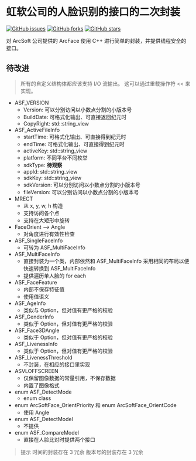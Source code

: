 # 虹软公司的人脸识别的接口的二次封装

[![GitHub issues](https://img.shields.io/github/issues/ghtz08/arcsoft-face?style=flat-square)](https://github.com/ghtz08/arcsoft-face/issues)
[![GitHub forks](https://img.shields.io/github/forks/ghtz08/arcsoft-face?style=flat-square)](https://github.com/ghtz08/arcsoft-face/network)
[![GitHub stars](https://img.shields.io/github/stars/ghtz08/arcsoft-face)](https://github.com/ghtz08/arcsoft-face/stargazers)

对 ArcSoft 公司提供的 ArcFace 使用 C++ 进行简单的封装，并提供线程安全的接口。

## 待改进

> 所有的自定义结构体都应该支持 I/O 流输出。
> 这可以通过重载操作符 << 来实现。

- ASF_VERSION
  - Version: 可以分别访问以小数点分割的小版本号
  - BuildDate: 可格式化输出、可直接返回纪元时
  - CopyRight: std::string_view
- ASF_ActiveFileInfo
  - startTime: 可格式化输出、可直接得到纪元时
  - endTime: 可格式化输出、可直接得到纪元时
  - activeKey: std::string_view
  - platform: 不同平台不同枚举
  - sdkType: **待观察**
  - appId: std::string_view
  - sdkKey: std::string_view
  - sdkVersion: 可以分别访问以小数点分割的小版本号
  - fileVersion: 可以分别访问以小数点分割的小版本号
- MRECT
  - 从 x, y, w, h 构造
  - 支持访问各个点
  - 支持在大矩形中旋转
- FaceOrient --> Angle
  - 对角度进行有效性检查
- ASF_SingleFaceInfo
  - 可转为 ASF_MultiFaceInfo
- ASF_MultiFaceInfo
  - 直接封装为一个类，内部依然和 ASF_MultiFaceInfo 采用相同的布局以便快速转换到 ASF_MultiFaceInfo
  - 提供遍历单人脸的 for each
- ASF_FaceFeature
  - 内部不保存特征值
  - 使用值语义
- ASF_AgeInfo
  - 类似与 Option，但对值有更严格的校验
- ASF_GenderInfo
  - 类似于 Option，但对值有更严格的校验
- ASF_Face3DAngle
  - 类似于 Option，但对值有更严格的校验
- ASF_LivenessInfo
  - 类似于 Option，但对值有更严格的校验
- ASF_LivenessThreshold
  - 不封装，在相应的接口里实现
- ASVLOFFSCREEN
  - 仅保留图像数据的常量引用，不保存数据
  - 内置了图像格式
- enum ASF_DetectMode
  - enum class
- enum ArcSoftFace_OrientPriority 和 enum ArcSoftFace_OrientCode
  - 使用 Angle
- enum ASF_DetectModel
  - 不提供
- enum ASF_CompareModel
  - 直接在人脸比对时提供两个接口

> 提示
> 时间的封装存在 3 冗余
> 版本号的封装存在 3 冗余
